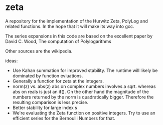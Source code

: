 zeta
====

A repository for the implementation of the Hurwitz Zeta, PolyLog and related functions.
In the hope that it will make its way into gcc.

The series expansions in this code are based on the excellent paper by 
David C. Wood,
The computation of Polylogarithms

Other sources are the wikipedia.

ideas:
- Use Kahan summation for improved stability. The runtime will likely be dominated by function evluations.
- Generally a function for zeta at the integers.
- norm(z) vs. abs(z) abs on complex numbers involves a sqrt. whereas abs on reals is just an if().
  On the other hand the magnitude of the numbers returned by the norm is quadratically bigger. Therefore the resulting 
  comparison is less precise.
- Better stability for large index s
- We're evaluating the Zeta function on positive integers. Try to use an efficient series for the Bernoulli Numbers for that.